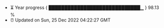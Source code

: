 - ⏳ Year progress { █████████████████████████████▁ } 98.13 %
- ⏰ Updated on Sun, 25 Dec 2022 04:22:27 GMT

